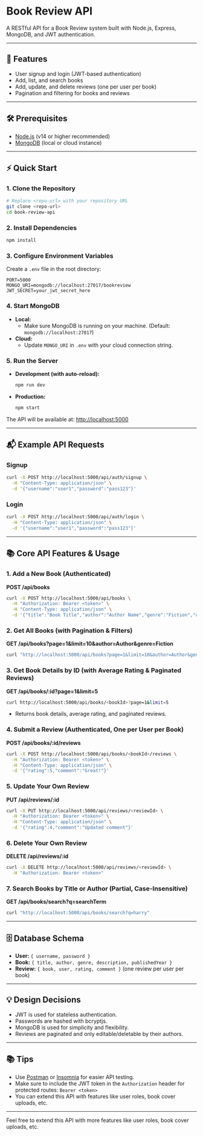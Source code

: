 # Book Review API

A RESTful API for a Book Review system built with Node.js, Express, MongoDB, and JWT authentication.

---

## 🚀 Features
- User signup and login (JWT-based authentication)
- Add, list, and search books
- Add, update, and delete reviews (one per user per book)
- Pagination and filtering for books and reviews

---

## 🛠️ Prerequisites
- [Node.js](https://nodejs.org/) (v14 or higher recommended)
- [MongoDB](https://www.mongodb.com/) (local or cloud instance)

---

## ⚡ Quick Start

### 1. Clone the Repository
```bash
# Replace <repo-url> with your repository URL
git clone <repo-url>
cd book-review-api
```

### 2. Install Dependencies
```bash
npm install
```

### 3. Configure Environment Variables
Create a `.env` file in the root directory:
```env
PORT=5000
MONGO_URI=mongodb://localhost:27017/bookreview
JWT_SECRET=your_jwt_secret_here
```

### 4. Start MongoDB
- **Local:**
  - Make sure MongoDB is running on your machine. (Default: `mongodb://localhost:27017`)
- **Cloud:**
  - Update `MONGO_URI` in `.env` with your cloud connection string.

### 5. Run the Server
- **Development (with auto-reload):**
  ```bash
  npm run dev
  ```
- **Production:**
  ```bash
  npm start
  ```

The API will be available at: [http://localhost:5000](http://localhost:5000)

---

## 📬 Example API Requests

### Signup
```bash
curl -X POST http://localhost:5000/api/auth/signup \
  -H "Content-Type: application/json" \
  -d '{"username":"user1","password":"pass123"}'
```

### Login
```bash
curl -X POST http://localhost:5000/api/auth/login \
  -H "Content-Type: application/json" \
  -d '{"username":"user1","password":"pass123"}'
```

---

## 📚 Core API Features & Usage

### 1. Add a New Book (Authenticated)
**POST /api/books**
```bash
curl -X POST http://localhost:5000/api/books \
  -H "Authorization: Bearer <token>" \
  -H "Content-Type: application/json" \
  -d '{"title":"Book Title","author":"Author Name","genre":"Fiction","description":"A great book","publishedYear":2024}'
```

### 2. Get All Books (with Pagination & Filters)
**GET /api/books?page=1&limit=10&author=Author&genre=Fiction**
```bash
curl "http://localhost:5000/api/books?page=1&limit=10&author=Author&genre=Fiction"
```

### 3. Get Book Details by ID (with Average Rating & Paginated Reviews)
**GET /api/books/:id?page=1&limit=5**
```bash
curl http://localhost:5000/api/books/<bookId>?page=1&limit=5
```
- Returns book details, average rating, and paginated reviews.

### 4. Submit a Review (Authenticated, One per User per Book)
**POST /api/books/:id/reviews**
```bash
curl -X POST http://localhost:5000/api/books/<bookId>/reviews \
  -H "Authorization: Bearer <token>" \
  -H "Content-Type: application/json" \
  -d '{"rating":5,"comment":"Great!"}'
```

### 5. Update Your Own Review
**PUT /api/reviews/:id**
```bash
curl -X PUT http://localhost:5000/api/reviews/<reviewId> \
  -H "Authorization: Bearer <token>" \
  -H "Content-Type: application/json" \
  -d '{"rating":4,"comment":"Updated comment"}'
```

### 6. Delete Your Own Review
**DELETE /api/reviews/:id**
```bash
curl -X DELETE http://localhost:5000/api/reviews/<reviewId> \
  -H "Authorization: Bearer <token>"
```

### 7. Search Books by Title or Author (Partial, Case-Insensitive)
**GET /api/books/search?q=searchTerm**
```bash
curl "http://localhost:5000/api/books/search?q=harry"
```

---

## 🗄️ Database Schema
- **User:** `{ username, password }`
- **Book:** `{ title, author, genre, description, publishedYear }`
- **Review:** `{ book, user, rating, comment }` (one review per user per book)

---

## 💡 Design Decisions
- JWT is used for stateless authentication.
- Passwords are hashed with bcryptjs.
- MongoDB is used for simplicity and flexibility.
- Reviews are paginated and only editable/deletable by their authors.

---

## 📚 Tips
- Use [Postman](https://www.postman.com/) or [Insomnia](https://insomnia.rest/) for easier API testing.
- Make sure to include the JWT token in the `Authorization` header for protected routes: `Bearer <token>`
- You can extend this API with features like user roles, book cover uploads, etc.

---

Feel free to extend this API with more features like user roles, book cover uploads, etc.
